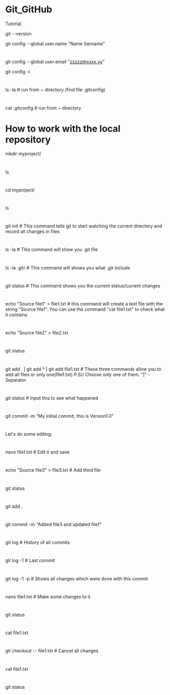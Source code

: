 # Git_GitHub
Tutorial

git --version

git config --global user.name "Name Sername"
#
git config --global user.email "zzzzz@xxxx.yy"

git config -l
#
ls -la  # run from ~ directory (find file .gitconfig)
#
cat .gitconfig # run from ~ directory

# How to work with the local repository

mkdir myproject/
#
ls
#
cd myproject/
#
ls
#
git init # This command tells git to start watching the current directory and record all changes in files
#
ls -la # This command will show you .git file
#
ls -la .git/ # This command will shows you what .git include
#
git status # This command shows you the current status/current changes
#
echo "Source file1" > file1.txt # this command will create a text file with the string "Source file1". You can use the command "cat file1.txt" to check what it contains
#
echo "Source file2" > file2.txt
#
git status
#
git add . | git add * | git add file1.txt # These three commands allow you to add all files or only one(file1.txt) P.S// Choose only one of them. "|" - Separator
#
git status # Input this to see what happened
#
git commit -m "My initial commit, this is Version1.0"
#
Let's do some editing:
#
nano file1.txt # Edit it and save
#
echo "Source file3" > file3.txt # Add third file
#
git status
#
git add .
#
git commit -m "Added file3 and updated file1"
#
git log # History of all commits
#
git log -1 # Last commit
#
git log -1 -p # Shows all changes which were done with this commit
#
nano file1.txt # Make some changes to it
#
git status
#
cat file1.txt
#
git checkout -- file1.txt # Cancel all changes
#
cat file1.txt
#
git status










